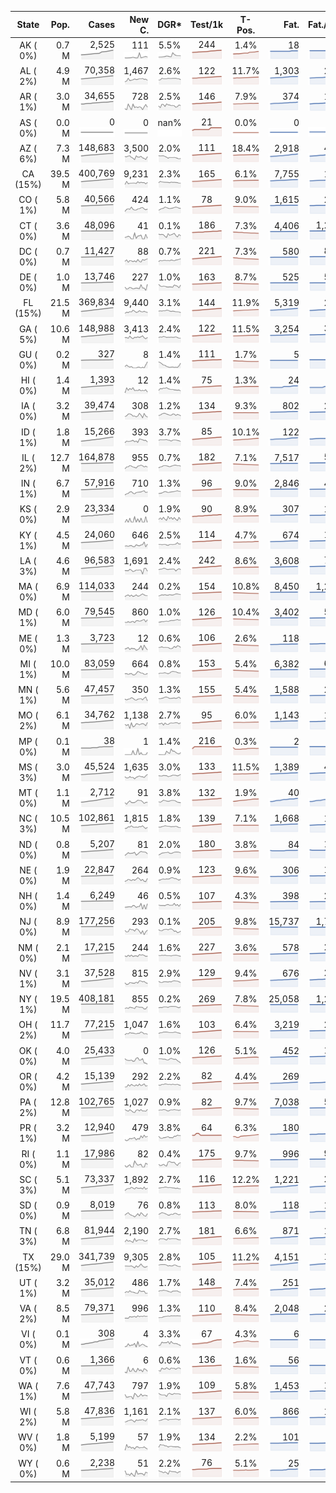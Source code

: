 
<!-- Building Table Time:  2020-07-22T15:39:34.676743 -->


| State | Pop. | Cases | New C. | DGR* | Test/1k | T-Pos. | Fat. | Fat./1M  | CFR* |  GF* | GF-14day | Dbl.Days | CDD |  
| :---: | ---: | ---: | ---: | :---: | :---: | :---: | ---: | ---:  | :---: |  :---: | :---: | :---: | ---: |  
| AK ( 0%)  | 0.7 M  | 2,525 <br><img src="/assets/images/covid/sparklines/AK_img_positive_20200722_1595446774.png"> | 111 <br><img src="/assets/images/covid/sparklines/AK_img_positiveIncrease_20200722_1595446774.png"> | 5.5% <br><img src="/assets/images/covid/sparklines/AK_img_dgr_4_20200722_1595446774.png"> | 244 <br><img src="/assets/images/covid/sparklines/AK_img_total_test_per_1k_20200722_1595446775.png"> | 1.4% <br><img src="/assets/images/covid/sparklines/AK_img_test_positivity_20200722_1595446775.png"> | 18 <br><img src="/assets/images/covid/sparklines/AK_img_death_20200722_1595446775.png"> | 25 <br><img src="/assets/images/covid/sparklines/AK_img_death_20200722_1595446775.png">  | 0.8% <br><img src="/assets/images/covid/sparklines/AK_img_cfr_4_20200722_1595446775.png"> |  1.3 <br><img src="/assets/images/covid/sparklines/AK_img_gfac_4_20200722_1595446775.png"> | 20.5 <br><img src="/assets/images/covid/sparklines/AK_img_gfac_14sum_20200722_1595446775.png"> | 13 <br><img src="/assets/images/covid/sparklines/AK_img_doubling_days_20200722_1595446775.png"> | 1   |  
| AL ( 2%)  | 4.9 M  | 70,358 <br><img src="/assets/images/covid/sparklines/AL_img_positive_20200722_1595446776.png"> | 1,467 <br><img src="/assets/images/covid/sparklines/AL_img_positiveIncrease_20200722_1595446776.png"> | 2.6% <br><img src="/assets/images/covid/sparklines/AL_img_dgr_4_20200722_1595446776.png"> | 122 <br><img src="/assets/images/covid/sparklines/AL_img_total_test_per_1k_20200722_1595446776.png"> | 11.7% <br><img src="/assets/images/covid/sparklines/AL_img_test_positivity_20200722_1595446776.png"> | 1,303 <br><img src="/assets/images/covid/sparklines/AL_img_death_20200722_1595446776.png"> | 266 <br><img src="/assets/images/covid/sparklines/AL_img_death_20200722_1595446776.png">  | 1.9% <br><img src="/assets/images/covid/sparklines/AL_img_cfr_4_20200722_1595446777.png"> |  0.9 <br><img src="/assets/images/covid/sparklines/AL_img_gfac_4_20200722_1595446776.png"> | 15.1 <br><img src="/assets/images/covid/sparklines/AL_img_gfac_14sum_20200722_1595446777.png"> | 26 <br><img src="/assets/images/covid/sparklines/AL_img_doubling_days_20200722_1595446777.png"> | 1   |  
| AR ( 1%)  | 3.0 M  | 34,655 <br><img src="/assets/images/covid/sparklines/AR_img_positive_20200722_1595446777.png"> | 728 <br><img src="/assets/images/covid/sparklines/AR_img_positiveIncrease_20200722_1595446777.png"> | 2.5% <br><img src="/assets/images/covid/sparklines/AR_img_dgr_4_20200722_1595446777.png"> | 146 <br><img src="/assets/images/covid/sparklines/AR_img_total_test_per_1k_20200722_1595446777.png"> | 7.9% <br><img src="/assets/images/covid/sparklines/AR_img_test_positivity_20200722_1595446777.png"> | 374 <br><img src="/assets/images/covid/sparklines/AR_img_death_20200722_1595446778.png"> | 124 <br><img src="/assets/images/covid/sparklines/AR_img_death_20200722_1595446778.png">  | 1.1% <br><img src="/assets/images/covid/sparklines/AR_img_cfr_4_20200722_1595446778.png"> |  0.9 <br><img src="/assets/images/covid/sparklines/AR_img_gfac_4_20200722_1595446778.png"> | 8.4 <br><img src="/assets/images/covid/sparklines/AR_img_gfac_14sum_20200722_1595446778.png"> | 27 <br><img src="/assets/images/covid/sparklines/AR_img_doubling_days_20200722_1595446778.png"> | 1   |  
| AS ( 0%)  | 0.0 M  | 0 <br><img src="/assets/images/covid/sparklines/AS_img_positive_20200722_1595446779.png"> | 0 <br><img src="/assets/images/covid/sparklines/AS_img_positiveIncrease_20200722_1595446779.png"> | nan% <br><img src="/assets/images/covid/sparklines/AS_img_dgr_4_20200722_1595446779.png"> | 21 <br><img src="/assets/images/covid/sparklines/AS_img_total_test_per_1k_20200722_1595446779.png"> | 0.0% <br><img src="/assets/images/covid/sparklines/AS_img_test_positivity_20200722_1595446779.png"> | 0 <br><img src="/assets/images/covid/sparklines/AS_img_death_20200722_1595446779.png"> | 0 <br><img src="/assets/images/covid/sparklines/AS_img_death_20200722_1595446779.png">  | 0.0% <br><img src="/assets/images/covid/sparklines/AS_img_cfr_4_20200722_1595446780.png"> |  nan <br><img src="/assets/images/covid/sparklines/AS_img_gfac_4_20200722_1595446779.png"> | nan <br><img src="/assets/images/covid/sparklines/AS_img_gfac_14sum_20200722_1595446780.png"> | nan <br><img src="/assets/images/covid/sparklines/AS_img_doubling_days_20200722_1595446780.png"> | 113   |  
| AZ ( 6%)  | 7.3 M  | 148,683 <br><img src="/assets/images/covid/sparklines/AZ_img_positive_20200722_1595446780.png"> | 3,500 <br><img src="/assets/images/covid/sparklines/AZ_img_positiveIncrease_20200722_1595446780.png"> | 2.0% <br><img src="/assets/images/covid/sparklines/AZ_img_dgr_4_20200722_1595446780.png"> | 111 <br><img src="/assets/images/covid/sparklines/AZ_img_total_test_per_1k_20200722_1595446780.png"> | 18.4% <br><img src="/assets/images/covid/sparklines/AZ_img_test_positivity_20200722_1595446781.png"> | 2,918 <br><img src="/assets/images/covid/sparklines/AZ_img_death_20200722_1595446781.png"> | 401 <br><img src="/assets/images/covid/sparklines/AZ_img_death_20200722_1595446781.png">  | 1.9% <br><img src="/assets/images/covid/sparklines/AZ_img_cfr_4_20200722_1595446781.png"> |  1.4 <br><img src="/assets/images/covid/sparklines/AZ_img_gfac_4_20200722_1595446781.png"> | 15.4 <br><img src="/assets/images/covid/sparklines/AZ_img_gfac_14sum_20200722_1595446781.png"> | 35 <br><img src="/assets/images/covid/sparklines/AZ_img_doubling_days_20200722_1595446781.png"> | 0   |  
| CA (15%)  | 39.5 M  | 400,769 <br><img src="/assets/images/covid/sparklines/CA_img_positive_20200722_1595446782.png"> | 9,231 <br><img src="/assets/images/covid/sparklines/CA_img_positiveIncrease_20200722_1595446782.png"> | 2.3% <br><img src="/assets/images/covid/sparklines/CA_img_dgr_4_20200722_1595446782.png"> | 165 <br><img src="/assets/images/covid/sparklines/CA_img_total_test_per_1k_20200722_1595446782.png"> | 6.1% <br><img src="/assets/images/covid/sparklines/CA_img_test_positivity_20200722_1595446782.png"> | 7,755 <br><img src="/assets/images/covid/sparklines/CA_img_death_20200722_1595446782.png"> | 196 <br><img src="/assets/images/covid/sparklines/CA_img_death_20200722_1595446782.png">  | 2.0% <br><img src="/assets/images/covid/sparklines/CA_img_cfr_4_20200722_1595446783.png"> |  1.1 <br><img src="/assets/images/covid/sparklines/CA_img_gfac_4_20200722_1595446782.png"> | 14.9 <br><img src="/assets/images/covid/sparklines/CA_img_gfac_14sum_20200722_1595446782.png"> | 30 <br><img src="/assets/images/covid/sparklines/CA_img_doubling_days_20200722_1595446783.png"> | 0   |  
| CO ( 1%)  | 5.8 M  | 40,566 <br><img src="/assets/images/covid/sparklines/CO_img_positive_20200722_1595446783.png"> | 424 <br><img src="/assets/images/covid/sparklines/CO_img_positiveIncrease_20200722_1595446783.png"> | 1.1% <br><img src="/assets/images/covid/sparklines/CO_img_dgr_4_20200722_1595446783.png"> | 78 <br><img src="/assets/images/covid/sparklines/CO_img_total_test_per_1k_20200722_1595446783.png"> | 9.0% <br><img src="/assets/images/covid/sparklines/CO_img_test_positivity_20200722_1595446783.png"> | 1,615 <br><img src="/assets/images/covid/sparklines/CO_img_death_20200722_1595446783.png"> | 280 <br><img src="/assets/images/covid/sparklines/CO_img_death_20200722_1595446783.png">  | 4.0% <br><img src="/assets/images/covid/sparklines/CO_img_cfr_4_20200722_1595446784.png"> |  1.0 <br><img src="/assets/images/covid/sparklines/CO_img_gfac_4_20200722_1595446784.png"> | 15.5 <br><img src="/assets/images/covid/sparklines/CO_img_gfac_14sum_20200722_1595446784.png"> | 63 <br><img src="/assets/images/covid/sparklines/CO_img_doubling_days_20200722_1595446784.png"> | 0   |  
| CT ( 0%)  | 3.6 M  | 48,096 <br><img src="/assets/images/covid/sparklines/CT_img_positive_20200722_1595446784.png"> | 41 <br><img src="/assets/images/covid/sparklines/CT_img_positiveIncrease_20200722_1595446785.png"> | 0.1% <br><img src="/assets/images/covid/sparklines/CT_img_dgr_4_20200722_1595446785.png"> | 186 <br><img src="/assets/images/covid/sparklines/CT_img_total_test_per_1k_20200722_1595446785.png"> | 7.3% <br><img src="/assets/images/covid/sparklines/CT_img_test_positivity_20200722_1595446785.png"> | 4,406 <br><img src="/assets/images/covid/sparklines/CT_img_death_20200722_1595446785.png"> | 1,236 <br><img src="/assets/images/covid/sparklines/CT_img_death_20200722_1595446785.png">  | 9.2% <br><img src="/assets/images/covid/sparklines/CT_img_cfr_4_20200722_1595446786.png"> |  0.5 <br><img src="/assets/images/covid/sparklines/CT_img_gfac_4_20200722_1595446785.png"> | 14.9 <br><img src="/assets/images/covid/sparklines/CT_img_gfac_14sum_20200722_1595446785.png"> | 472 <br><img src="/assets/images/covid/sparklines/CT_img_doubling_days_20200722_1595446785.png"> | 1   |  
| DC ( 0%)  | 0.7 M  | 11,427 <br><img src="/assets/images/covid/sparklines/DC_img_positive_20200722_1595446786.png"> | 88 <br><img src="/assets/images/covid/sparklines/DC_img_positiveIncrease_20200722_1595446786.png"> | 0.7% <br><img src="/assets/images/covid/sparklines/DC_img_dgr_4_20200722_1595446786.png"> | 221 <br><img src="/assets/images/covid/sparklines/DC_img_total_test_per_1k_20200722_1595446786.png"> | 7.3% <br><img src="/assets/images/covid/sparklines/DC_img_test_positivity_20200722_1595446786.png"> | 580 <br><img src="/assets/images/covid/sparklines/DC_img_death_20200722_1595446786.png"> | 822 <br><img src="/assets/images/covid/sparklines/DC_img_death_20200722_1595446786.png">  | 5.1% <br><img src="/assets/images/covid/sparklines/DC_img_cfr_4_20200722_1595446787.png"> |  1.2 <br><img src="/assets/images/covid/sparklines/DC_img_gfac_4_20200722_1595446786.png"> | 16.3 <br><img src="/assets/images/covid/sparklines/DC_img_gfac_14sum_20200722_1595446787.png"> | 102 <br><img src="/assets/images/covid/sparklines/DC_img_doubling_days_20200722_1595446787.png"> | 0   |  
| DE ( 0%)  | 1.0 M  | 13,746 <br><img src="/assets/images/covid/sparklines/DE_img_positive_20200722_1595446787.png"> | 227 <br><img src="/assets/images/covid/sparklines/DE_img_positiveIncrease_20200722_1595446787.png"> | 1.0% <br><img src="/assets/images/covid/sparklines/DE_img_dgr_4_20200722_1595446787.png"> | 163 <br><img src="/assets/images/covid/sparklines/DE_img_total_test_per_1k_20200722_1595446787.png"> | 8.7% <br><img src="/assets/images/covid/sparklines/DE_img_test_positivity_20200722_1595446788.png"> | 525 <br><img src="/assets/images/covid/sparklines/DE_img_death_20200722_1595446788.png"> | 539 <br><img src="/assets/images/covid/sparklines/DE_img_death_20200722_1595446788.png">  | 3.9% <br><img src="/assets/images/covid/sparklines/DE_img_cfr_4_20200722_1595446788.png"> |  0.7 <br><img src="/assets/images/covid/sparklines/DE_img_gfac_4_20200722_1595446788.png"> | 15.4 <br><img src="/assets/images/covid/sparklines/DE_img_gfac_14sum_20200722_1595446788.png"> | 72 <br><img src="/assets/images/covid/sparklines/DE_img_doubling_days_20200722_1595446788.png"> | 0   |  
| FL (15%)  | 21.5 M  | 369,834 <br><img src="/assets/images/covid/sparklines/FL_img_positive_20200722_1595446789.png"> | 9,440 <br><img src="/assets/images/covid/sparklines/FL_img_positiveIncrease_20200722_1595446789.png"> | 3.1% <br><img src="/assets/images/covid/sparklines/FL_img_dgr_4_20200722_1595446789.png"> | 144 <br><img src="/assets/images/covid/sparklines/FL_img_total_test_per_1k_20200722_1595446789.png"> | 11.9% <br><img src="/assets/images/covid/sparklines/FL_img_test_positivity_20200722_1595446789.png"> | 5,319 <br><img src="/assets/images/covid/sparklines/FL_img_death_20200722_1595446789.png"> | 248 <br><img src="/assets/images/covid/sparklines/FL_img_death_20200722_1595446789.png">  | 1.5% <br><img src="/assets/images/covid/sparklines/FL_img_cfr_4_20200722_1595446790.png"> |  0.9 <br><img src="/assets/images/covid/sparklines/FL_img_gfac_4_20200722_1595446789.png"> | 14.7 <br><img src="/assets/images/covid/sparklines/FL_img_gfac_14sum_20200722_1595446789.png"> | 23 <br><img src="/assets/images/covid/sparklines/FL_img_doubling_days_20200722_1595446790.png"> | 2   |  
| GA ( 5%)  | 10.6 M  | 148,988 <br><img src="/assets/images/covid/sparklines/GA_img_positive_20200722_1595446790.png"> | 3,413 <br><img src="/assets/images/covid/sparklines/GA_img_positiveIncrease_20200722_1595446790.png"> | 2.4% <br><img src="/assets/images/covid/sparklines/GA_img_dgr_4_20200722_1595446790.png"> | 122 <br><img src="/assets/images/covid/sparklines/GA_img_total_test_per_1k_20200722_1595446790.png"> | 11.5% <br><img src="/assets/images/covid/sparklines/GA_img_test_positivity_20200722_1595446790.png"> | 3,254 <br><img src="/assets/images/covid/sparklines/GA_img_death_20200722_1595446790.png"> | 306 <br><img src="/assets/images/covid/sparklines/GA_img_death_20200722_1595446790.png">  | 2.2% <br><img src="/assets/images/covid/sparklines/GA_img_cfr_4_20200722_1595446791.png"> |  1.1 <br><img src="/assets/images/covid/sparklines/GA_img_gfac_4_20200722_1595446791.png"> | 15.0 <br><img src="/assets/images/covid/sparklines/GA_img_gfac_14sum_20200722_1595446791.png"> | 29 <br><img src="/assets/images/covid/sparklines/GA_img_doubling_days_20200722_1595446791.png"> | 0   |  
| GU ( 0%)  | 0.2 M  | 327 <br><img src="/assets/images/covid/sparklines/GU_img_positive_20200722_1595446791.png"> | 8 <br><img src="/assets/images/covid/sparklines/GU_img_positiveIncrease_20200722_1595446791.png"> | 1.4% <br><img src="/assets/images/covid/sparklines/GU_img_dgr_4_20200722_1595446791.png"> | 111 <br><img src="/assets/images/covid/sparklines/GU_img_total_test_per_1k_20200722_1595446792.png"> | 1.7% <br><img src="/assets/images/covid/sparklines/GU_img_test_positivity_20200722_1595446792.png"> | 5 <br><img src="/assets/images/covid/sparklines/GU_img_death_20200722_1595446792.png"> | 30 <br><img src="/assets/images/covid/sparklines/GU_img_death_20200722_1595446792.png">  | 1.6% <br><img src="/assets/images/covid/sparklines/GU_img_cfr_4_20200722_1595446793.png"> |  1.3 <br><img src="/assets/images/covid/sparklines/GU_img_gfac_4_20200722_1595446792.png"> | 10.2 <br><img src="/assets/images/covid/sparklines/GU_img_gfac_14sum_20200722_1595446792.png"> | 51 <br><img src="/assets/images/covid/sparklines/GU_img_doubling_days_20200722_1595446793.png"> | 0   |  
| HI ( 0%)  | 1.4 M  | 1,393 <br><img src="/assets/images/covid/sparklines/HI_img_positive_20200722_1595446793.png"> | 12 <br><img src="/assets/images/covid/sparklines/HI_img_positiveIncrease_20200722_1595446793.png"> | 1.4% <br><img src="/assets/images/covid/sparklines/HI_img_dgr_4_20200722_1595446793.png"> | 75 <br><img src="/assets/images/covid/sparklines/HI_img_total_test_per_1k_20200722_1595446793.png"> | 1.3% <br><img src="/assets/images/covid/sparklines/HI_img_test_positivity_20200722_1595446793.png"> | 24 <br><img src="/assets/images/covid/sparklines/HI_img_death_20200722_1595446793.png"> | 17 <br><img src="/assets/images/covid/sparklines/HI_img_death_20200722_1595446793.png">  | 1.7% <br><img src="/assets/images/covid/sparklines/HI_img_cfr_4_20200722_1595446794.png"> |  0.9 <br><img src="/assets/images/covid/sparklines/HI_img_gfac_4_20200722_1595446794.png"> | 19.0 <br><img src="/assets/images/covid/sparklines/HI_img_gfac_14sum_20200722_1595446794.png"> | 48 <br><img src="/assets/images/covid/sparklines/HI_img_doubling_days_20200722_1595446794.png"> | 1   |  
| IA ( 0%)  | 3.2 M  | 39,474 <br><img src="/assets/images/covid/sparklines/IA_img_positive_20200722_1595446794.png"> | 308 <br><img src="/assets/images/covid/sparklines/IA_img_positiveIncrease_20200722_1595446794.png"> | 1.2% <br><img src="/assets/images/covid/sparklines/IA_img_dgr_4_20200722_1595446794.png"> | 134 <br><img src="/assets/images/covid/sparklines/IA_img_total_test_per_1k_20200722_1595446795.png"> | 9.3% <br><img src="/assets/images/covid/sparklines/IA_img_test_positivity_20200722_1595446795.png"> | 802 <br><img src="/assets/images/covid/sparklines/IA_img_death_20200722_1595446795.png"> | 254 <br><img src="/assets/images/covid/sparklines/IA_img_death_20200722_1595446795.png">  | 2.0% <br><img src="/assets/images/covid/sparklines/IA_img_cfr_4_20200722_1595446795.png"> |  1.2 <br><img src="/assets/images/covid/sparklines/IA_img_gfac_4_20200722_1595446795.png"> | 17.0 <br><img src="/assets/images/covid/sparklines/IA_img_gfac_14sum_20200722_1595446795.png"> | 60 <br><img src="/assets/images/covid/sparklines/IA_img_doubling_days_20200722_1595446795.png"> | 2   |  
| ID ( 1%)  | 1.8 M  | 15,266 <br><img src="/assets/images/covid/sparklines/ID_img_positive_20200722_1595446796.png"> | 393 <br><img src="/assets/images/covid/sparklines/ID_img_positiveIncrease_20200722_1595446796.png"> | 3.7% <br><img src="/assets/images/covid/sparklines/ID_img_dgr_4_20200722_1595446796.png"> | 85 <br><img src="/assets/images/covid/sparklines/ID_img_total_test_per_1k_20200722_1595446796.png"> | 10.1% <br><img src="/assets/images/covid/sparklines/ID_img_test_positivity_20200722_1595446796.png"> | 122 <br><img src="/assets/images/covid/sparklines/ID_img_death_20200722_1595446796.png"> | 68 <br><img src="/assets/images/covid/sparklines/ID_img_death_20200722_1595446796.png">  | 0.8% <br><img src="/assets/images/covid/sparklines/ID_img_cfr_4_20200722_1595446797.png"> |  0.9 <br><img src="/assets/images/covid/sparklines/ID_img_gfac_4_20200722_1595446796.png"> | 15.2 <br><img src="/assets/images/covid/sparklines/ID_img_gfac_14sum_20200722_1595446796.png"> | 19 <br><img src="/assets/images/covid/sparklines/ID_img_doubling_days_20200722_1595446797.png"> | 1   |  
| IL ( 2%)  | 12.7 M  | 164,878 <br><img src="/assets/images/covid/sparklines/IL_img_positive_20200722_1595446797.png"> | 955 <br><img src="/assets/images/covid/sparklines/IL_img_positiveIncrease_20200722_1595446797.png"> | 0.7% <br><img src="/assets/images/covid/sparklines/IL_img_dgr_4_20200722_1595446797.png"> | 182 <br><img src="/assets/images/covid/sparklines/IL_img_total_test_per_1k_20200722_1595446797.png"> | 7.1% <br><img src="/assets/images/covid/sparklines/IL_img_test_positivity_20200722_1595446797.png"> | 7,517 <br><img src="/assets/images/covid/sparklines/IL_img_death_20200722_1595446797.png"> | 593 <br><img src="/assets/images/covid/sparklines/IL_img_death_20200722_1595446797.png">  | 4.6% <br><img src="/assets/images/covid/sparklines/IL_img_cfr_4_20200722_1595446798.png"> |  1.0 <br><img src="/assets/images/covid/sparklines/IL_img_gfac_4_20200722_1595446798.png"> | 15.0 <br><img src="/assets/images/covid/sparklines/IL_img_gfac_14sum_20200722_1595446798.png"> | 105 <br><img src="/assets/images/covid/sparklines/IL_img_doubling_days_20200722_1595446798.png"> | 1   |  
| IN ( 1%)  | 6.7 M  | 57,916 <br><img src="/assets/images/covid/sparklines/IN_img_positive_20200722_1595446798.png"> | 710 <br><img src="/assets/images/covid/sparklines/IN_img_positiveIncrease_20200722_1595446798.png"> | 1.3% <br><img src="/assets/images/covid/sparklines/IN_img_dgr_4_20200722_1595446799.png"> | 96 <br><img src="/assets/images/covid/sparklines/IN_img_total_test_per_1k_20200722_1595446799.png"> | 9.0% <br><img src="/assets/images/covid/sparklines/IN_img_test_positivity_20200722_1595446799.png"> | 2,846 <br><img src="/assets/images/covid/sparklines/IN_img_death_20200722_1595446799.png"> | 423 <br><img src="/assets/images/covid/sparklines/IN_img_death_20200722_1595446799.png">  | 5.0% <br><img src="/assets/images/covid/sparklines/IN_img_cfr_4_20200722_1595446800.png"> |  1.0 <br><img src="/assets/images/covid/sparklines/IN_img_gfac_4_20200722_1595446799.png"> | 15.2 <br><img src="/assets/images/covid/sparklines/IN_img_gfac_14sum_20200722_1595446799.png"> | 53 <br><img src="/assets/images/covid/sparklines/IN_img_doubling_days_20200722_1595446799.png"> | 0   |  
| KS ( 0%)  | 2.9 M  | 23,334 <br><img src="/assets/images/covid/sparklines/KS_img_positive_20200722_1595446800.png"> | 0 <br><img src="/assets/images/covid/sparklines/KS_img_positiveIncrease_20200722_1595446800.png"> | 1.9% <br><img src="/assets/images/covid/sparklines/KS_img_dgr_4_20200722_1595446800.png"> | 90 <br><img src="/assets/images/covid/sparklines/KS_img_total_test_per_1k_20200722_1595446800.png"> | 8.9% <br><img src="/assets/images/covid/sparklines/KS_img_test_positivity_20200722_1595446800.png"> | 307 <br><img src="/assets/images/covid/sparklines/KS_img_death_20200722_1595446800.png"> | 105 <br><img src="/assets/images/covid/sparklines/KS_img_death_20200722_1595446800.png">  | 1.3% <br><img src="/assets/images/covid/sparklines/KS_img_cfr_4_20200722_1595446801.png"> |  0.0 <br><img src="/assets/images/covid/sparklines/KS_img_gfac_4_20200722_1595446800.png"> | 0.0 <br><img src="/assets/images/covid/sparklines/KS_img_gfac_14sum_20200722_1595446801.png"> | 37 <br><img src="/assets/images/covid/sparklines/KS_img_doubling_days_20200722_1595446801.png"> | 1   |  
| KY ( 1%)  | 4.5 M  | 24,060 <br><img src="/assets/images/covid/sparklines/KY_img_positive_20200722_1595446801.png"> | 646 <br><img src="/assets/images/covid/sparklines/KY_img_positiveIncrease_20200722_1595446801.png"> | 2.5% <br><img src="/assets/images/covid/sparklines/KY_img_dgr_4_20200722_1595446801.png"> | 114 <br><img src="/assets/images/covid/sparklines/KY_img_total_test_per_1k_20200722_1595446802.png"> | 4.7% <br><img src="/assets/images/covid/sparklines/KY_img_test_positivity_20200722_1595446802.png"> | 674 <br><img src="/assets/images/covid/sparklines/KY_img_death_20200722_1595446802.png"> | 151 <br><img src="/assets/images/covid/sparklines/KY_img_death_20200722_1595446802.png">  | 2.9% <br><img src="/assets/images/covid/sparklines/KY_img_cfr_4_20200722_1595446803.png"> |  1.6 <br><img src="/assets/images/covid/sparklines/KY_img_gfac_4_20200722_1595446802.png"> | 15.3 <br><img src="/assets/images/covid/sparklines/KY_img_gfac_14sum_20200722_1595446802.png"> | 27 <br><img src="/assets/images/covid/sparklines/KY_img_doubling_days_20200722_1595446803.png"> | 0   |  
| LA ( 3%)  | 4.6 M  | 96,583 <br><img src="/assets/images/covid/sparklines/LA_img_positive_20200722_1595446803.png"> | 1,691 <br><img src="/assets/images/covid/sparklines/LA_img_positiveIncrease_20200722_1595446803.png"> | 2.4% <br><img src="/assets/images/covid/sparklines/LA_img_dgr_4_20200722_1595446803.png"> | 242 <br><img src="/assets/images/covid/sparklines/LA_img_total_test_per_1k_20200722_1595446803.png"> | 8.6% <br><img src="/assets/images/covid/sparklines/LA_img_test_positivity_20200722_1595446803.png"> | 3,608 <br><img src="/assets/images/covid/sparklines/LA_img_death_20200722_1595446804.png"> | 776 <br><img src="/assets/images/covid/sparklines/LA_img_death_20200722_1595446804.png">  | 3.8% <br><img src="/assets/images/covid/sparklines/LA_img_cfr_4_20200722_1595446804.png"> |  0.7 <br><img src="/assets/images/covid/sparklines/LA_img_gfac_4_20200722_1595446804.png"> | 13.3 <br><img src="/assets/images/covid/sparklines/LA_img_gfac_14sum_20200722_1595446804.png"> | 29 <br><img src="/assets/images/covid/sparklines/LA_img_doubling_days_20200722_1595446804.png"> | 1   |  
| MA ( 0%)  | 6.9 M  | 114,033 <br><img src="/assets/images/covid/sparklines/MA_img_positive_20200722_1595446804.png"> | 244 <br><img src="/assets/images/covid/sparklines/MA_img_positiveIncrease_20200722_1595446805.png"> | 0.2% <br><img src="/assets/images/covid/sparklines/MA_img_dgr_4_20200722_1595446805.png"> | 154 <br><img src="/assets/images/covid/sparklines/MA_img_total_test_per_1k_20200722_1595446805.png"> | 10.8% <br><img src="/assets/images/covid/sparklines/MA_img_test_positivity_20200722_1595446805.png"> | 8,450 <br><img src="/assets/images/covid/sparklines/MA_img_death_20200722_1595446805.png"> | 1,226 <br><img src="/assets/images/covid/sparklines/MA_img_death_20200722_1595446805.png">  | 7.4% <br><img src="/assets/images/covid/sparklines/MA_img_cfr_4_20200722_1595446806.png"> |  1.0 <br><img src="/assets/images/covid/sparklines/MA_img_gfac_4_20200722_1595446805.png"> | 14.8 <br><img src="/assets/images/covid/sparklines/MA_img_gfac_14sum_20200722_1595446805.png"> | 295 <br><img src="/assets/images/covid/sparklines/MA_img_doubling_days_20200722_1595446805.png"> | 3   |  
| MD ( 1%)  | 6.0 M  | 79,545 <br><img src="/assets/images/covid/sparklines/MD_img_positive_20200722_1595446806.png"> | 860 <br><img src="/assets/images/covid/sparklines/MD_img_positiveIncrease_20200722_1595446806.png"> | 1.0% <br><img src="/assets/images/covid/sparklines/MD_img_dgr_4_20200722_1595446806.png"> | 126 <br><img src="/assets/images/covid/sparklines/MD_img_total_test_per_1k_20200722_1595446806.png"> | 10.4% <br><img src="/assets/images/covid/sparklines/MD_img_test_positivity_20200722_1595446806.png"> | 3,402 <br><img src="/assets/images/covid/sparklines/MD_img_death_20200722_1595446806.png"> | 563 <br><img src="/assets/images/covid/sparklines/MD_img_death_20200722_1595446806.png">  | 4.3% <br><img src="/assets/images/covid/sparklines/MD_img_cfr_4_20200722_1595446807.png"> |  1.2 <br><img src="/assets/images/covid/sparklines/MD_img_gfac_4_20200722_1595446806.png"> | 15.3 <br><img src="/assets/images/covid/sparklines/MD_img_gfac_14sum_20200722_1595446807.png"> | 70 <br><img src="/assets/images/covid/sparklines/MD_img_doubling_days_20200722_1595446807.png"> | 0   |  
| ME ( 0%)  | 1.3 M  | 3,723 <br><img src="/assets/images/covid/sparklines/ME_img_positive_20200722_1595446807.png"> | 12 <br><img src="/assets/images/covid/sparklines/ME_img_positiveIncrease_20200722_1595446807.png"> | 0.6% <br><img src="/assets/images/covid/sparklines/ME_img_dgr_4_20200722_1595446808.png"> | 106 <br><img src="/assets/images/covid/sparklines/ME_img_total_test_per_1k_20200722_1595446808.png"> | 2.6% <br><img src="/assets/images/covid/sparklines/ME_img_test_positivity_20200722_1595446808.png"> | 118 <br><img src="/assets/images/covid/sparklines/ME_img_death_20200722_1595446808.png"> | 88 <br><img src="/assets/images/covid/sparklines/ME_img_death_20200722_1595446808.png">  | 3.2% <br><img src="/assets/images/covid/sparklines/ME_img_cfr_4_20200722_1595446809.png"> |  1.2 <br><img src="/assets/images/covid/sparklines/ME_img_gfac_4_20200722_1595446808.png"> | 17.6 <br><img src="/assets/images/covid/sparklines/ME_img_gfac_14sum_20200722_1595446808.png"> | 123 <br><img src="/assets/images/covid/sparklines/ME_img_doubling_days_20200722_1595446808.png"> | 2   |  
| MI ( 1%)  | 10.0 M  | 83,059 <br><img src="/assets/images/covid/sparklines/MI_img_positive_20200722_1595446809.png"> | 664 <br><img src="/assets/images/covid/sparklines/MI_img_positiveIncrease_20200722_1595446809.png"> | 0.8% <br><img src="/assets/images/covid/sparklines/MI_img_dgr_4_20200722_1595446809.png"> | 153 <br><img src="/assets/images/covid/sparklines/MI_img_total_test_per_1k_20200722_1595446809.png"> | 5.4% <br><img src="/assets/images/covid/sparklines/MI_img_test_positivity_20200722_1595446809.png"> | 6,382 <br><img src="/assets/images/covid/sparklines/MI_img_death_20200722_1595446809.png"> | 639 <br><img src="/assets/images/covid/sparklines/MI_img_death_20200722_1595446809.png">  | 7.8% <br><img src="/assets/images/covid/sparklines/MI_img_cfr_4_20200722_1595446810.png"> |  1.1 <br><img src="/assets/images/covid/sparklines/MI_img_gfac_4_20200722_1595446809.png"> | 15.0 <br><img src="/assets/images/covid/sparklines/MI_img_gfac_14sum_20200722_1595446810.png"> | 89 <br><img src="/assets/images/covid/sparklines/MI_img_doubling_days_20200722_1595446810.png"> | 0   |  
| MN ( 1%)  | 5.6 M  | 47,457 <br><img src="/assets/images/covid/sparklines/MN_img_positive_20200722_1595446810.png"> | 350 <br><img src="/assets/images/covid/sparklines/MN_img_positiveIncrease_20200722_1595446810.png"> | 1.3% <br><img src="/assets/images/covid/sparklines/MN_img_dgr_4_20200722_1595446810.png"> | 155 <br><img src="/assets/images/covid/sparklines/MN_img_total_test_per_1k_20200722_1595446810.png"> | 5.4% <br><img src="/assets/images/covid/sparklines/MN_img_test_positivity_20200722_1595446811.png"> | 1,588 <br><img src="/assets/images/covid/sparklines/MN_img_death_20200722_1595446811.png"> | 282 <br><img src="/assets/images/covid/sparklines/MN_img_death_20200722_1595446811.png">  | 3.4% <br><img src="/assets/images/covid/sparklines/MN_img_cfr_4_20200722_1595446811.png"> |  0.9 <br><img src="/assets/images/covid/sparklines/MN_img_gfac_4_20200722_1595446811.png"> | 14.5 <br><img src="/assets/images/covid/sparklines/MN_img_gfac_14sum_20200722_1595446811.png"> | 55 <br><img src="/assets/images/covid/sparklines/MN_img_doubling_days_20200722_1595446811.png"> | 1   |  
| MO ( 2%)  | 6.1 M  | 34,762 <br><img src="/assets/images/covid/sparklines/MO_img_positive_20200722_1595446811.png"> | 1,138 <br><img src="/assets/images/covid/sparklines/MO_img_positiveIncrease_20200722_1595446812.png"> | 2.7% <br><img src="/assets/images/covid/sparklines/MO_img_dgr_4_20200722_1595446812.png"> | 95 <br><img src="/assets/images/covid/sparklines/MO_img_total_test_per_1k_20200722_1595446812.png"> | 6.0% <br><img src="/assets/images/covid/sparklines/MO_img_test_positivity_20200722_1595446812.png"> | 1,143 <br><img src="/assets/images/covid/sparklines/MO_img_death_20200722_1595446812.png"> | 186 <br><img src="/assets/images/covid/sparklines/MO_img_death_20200722_1595446812.png">  | 3.4% <br><img src="/assets/images/covid/sparklines/MO_img_cfr_4_20200722_1595446813.png"> |  1.4 <br><img src="/assets/images/covid/sparklines/MO_img_gfac_4_20200722_1595446812.png"> | 14.7 <br><img src="/assets/images/covid/sparklines/MO_img_gfac_14sum_20200722_1595446812.png"> | 25 <br><img src="/assets/images/covid/sparklines/MO_img_doubling_days_20200722_1595446812.png"> | 0   |  
| MP ( 0%)  | 0.1 M  | 38 <br><img src="/assets/images/covid/sparklines/MP_img_positive_20200722_1595446813.png"> | 1 <br><img src="/assets/images/covid/sparklines/MP_img_positiveIncrease_20200722_1595446813.png"> | 1.4% <br><img src="/assets/images/covid/sparklines/MP_img_dgr_4_20200722_1595446813.png"> | 216 <br><img src="/assets/images/covid/sparklines/MP_img_total_test_per_1k_20200722_1595446813.png"> | 0.3% <br><img src="/assets/images/covid/sparklines/MP_img_test_positivity_20200722_1595446813.png"> | 2 <br><img src="/assets/images/covid/sparklines/MP_img_death_20200722_1595446813.png"> | 39 <br><img src="/assets/images/covid/sparklines/MP_img_death_20200722_1595446813.png">  | 5.4% <br><img src="/assets/images/covid/sparklines/MP_img_cfr_4_20200722_1595446814.png"> |  0.0 <br><img src="/assets/images/covid/sparklines/MP_img_gfac_4_20200722_1595446813.png"> | 0.0 <br><img src="/assets/images/covid/sparklines/MP_img_gfac_14sum_20200722_1595446814.png"> | 49 <br><img src="/assets/images/covid/sparklines/MP_img_doubling_days_20200722_1595446814.png"> | 113   |  
| MS ( 3%)  | 3.0 M  | 45,524 <br><img src="/assets/images/covid/sparklines/MS_img_positive_20200722_1595446814.png"> | 1,635 <br><img src="/assets/images/covid/sparklines/MS_img_positiveIncrease_20200722_1595446814.png"> | 3.0% <br><img src="/assets/images/covid/sparklines/MS_img_dgr_4_20200722_1595446814.png"> | 133 <br><img src="/assets/images/covid/sparklines/MS_img_total_test_per_1k_20200722_1595446815.png"> | 11.5% <br><img src="/assets/images/covid/sparklines/MS_img_test_positivity_20200722_1595446815.png"> | 1,389 <br><img src="/assets/images/covid/sparklines/MS_img_death_20200722_1595446815.png"> | 467 <br><img src="/assets/images/covid/sparklines/MS_img_death_20200722_1595446815.png">  | 3.1% <br><img src="/assets/images/covid/sparklines/MS_img_cfr_4_20200722_1595446816.png"> |  1.2 <br><img src="/assets/images/covid/sparklines/MS_img_gfac_4_20200722_1595446815.png"> | 16.2 <br><img src="/assets/images/covid/sparklines/MS_img_gfac_14sum_20200722_1595446815.png"> | 23 <br><img src="/assets/images/covid/sparklines/MS_img_doubling_days_20200722_1595446816.png"> | 0   |  
| MT ( 0%)  | 1.1 M  | 2,712 <br><img src="/assets/images/covid/sparklines/MT_img_positive_20200722_1595446816.png"> | 91 <br><img src="/assets/images/covid/sparklines/MT_img_positiveIncrease_20200722_1595446816.png"> | 3.8% <br><img src="/assets/images/covid/sparklines/MT_img_dgr_4_20200722_1595446816.png"> | 132 <br><img src="/assets/images/covid/sparklines/MT_img_total_test_per_1k_20200722_1595446816.png"> | 1.9% <br><img src="/assets/images/covid/sparklines/MT_img_test_positivity_20200722_1595446816.png"> | 40 <br><img src="/assets/images/covid/sparklines/MT_img_death_20200722_1595446817.png"> | 37 <br><img src="/assets/images/covid/sparklines/MT_img_death_20200722_1595446817.png">  | 1.5% <br><img src="/assets/images/covid/sparklines/MT_img_cfr_4_20200722_1595446817.png"> |  1.0 <br><img src="/assets/images/covid/sparklines/MT_img_gfac_4_20200722_1595446817.png"> | 15.7 <br><img src="/assets/images/covid/sparklines/MT_img_gfac_14sum_20200722_1595446817.png"> | 18 <br><img src="/assets/images/covid/sparklines/MT_img_doubling_days_20200722_1595446817.png"> | 0   |  
| NC ( 3%)  | 10.5 M  | 102,861 <br><img src="/assets/images/covid/sparklines/NC_img_positive_20200722_1595446817.png"> | 1,815 <br><img src="/assets/images/covid/sparklines/NC_img_positiveIncrease_20200722_1595446818.png"> | 1.8% <br><img src="/assets/images/covid/sparklines/NC_img_dgr_4_20200722_1595446818.png"> | 139 <br><img src="/assets/images/covid/sparklines/NC_img_total_test_per_1k_20200722_1595446818.png"> | 7.1% <br><img src="/assets/images/covid/sparklines/NC_img_test_positivity_20200722_1595446818.png"> | 1,668 <br><img src="/assets/images/covid/sparklines/NC_img_death_20200722_1595446818.png"> | 159 <br><img src="/assets/images/covid/sparklines/NC_img_death_20200722_1595446818.png">  | 1.6% <br><img src="/assets/images/covid/sparklines/NC_img_cfr_4_20200722_1595446819.png"> |  1.1 <br><img src="/assets/images/covid/sparklines/NC_img_gfac_4_20200722_1595446818.png"> | 14.5 <br><img src="/assets/images/covid/sparklines/NC_img_gfac_14sum_20200722_1595446818.png"> | 38 <br><img src="/assets/images/covid/sparklines/NC_img_doubling_days_20200722_1595446818.png"> | 0   |  
| ND ( 0%)  | 0.8 M  | 5,207 <br><img src="/assets/images/covid/sparklines/ND_img_positive_20200722_1595446819.png"> | 81 <br><img src="/assets/images/covid/sparklines/ND_img_positiveIncrease_20200722_1595446819.png"> | 2.0% <br><img src="/assets/images/covid/sparklines/ND_img_dgr_4_20200722_1595446819.png"> | 180 <br><img src="/assets/images/covid/sparklines/ND_img_total_test_per_1k_20200722_1595446819.png"> | 3.8% <br><img src="/assets/images/covid/sparklines/ND_img_test_positivity_20200722_1595446819.png"> | 84 <br><img src="/assets/images/covid/sparklines/ND_img_death_20200722_1595446819.png"> | 110 <br><img src="/assets/images/covid/sparklines/ND_img_death_20200722_1595446819.png">  | 1.6% <br><img src="/assets/images/covid/sparklines/ND_img_cfr_4_20200722_1595446820.png"> |  0.9 <br><img src="/assets/images/covid/sparklines/ND_img_gfac_4_20200722_1595446819.png"> | 15.4 <br><img src="/assets/images/covid/sparklines/ND_img_gfac_14sum_20200722_1595446820.png"> | 35 <br><img src="/assets/images/covid/sparklines/ND_img_doubling_days_20200722_1595446820.png"> | 4   |  
| NE ( 0%)  | 1.9 M  | 22,847 <br><img src="/assets/images/covid/sparklines/NE_img_positive_20200722_1595446820.png"> | 264 <br><img src="/assets/images/covid/sparklines/NE_img_positiveIncrease_20200722_1595446820.png"> | 0.9% <br><img src="/assets/images/covid/sparklines/NE_img_dgr_4_20200722_1595446820.png"> | 123 <br><img src="/assets/images/covid/sparklines/NE_img_total_test_per_1k_20200722_1595446821.png"> | 9.6% <br><img src="/assets/images/covid/sparklines/NE_img_test_positivity_20200722_1595446821.png"> | 306 <br><img src="/assets/images/covid/sparklines/NE_img_death_20200722_1595446821.png"> | 158 <br><img src="/assets/images/covid/sparklines/NE_img_death_20200722_1595446821.png">  | 1.3% <br><img src="/assets/images/covid/sparklines/NE_img_cfr_4_20200722_1595446821.png"> |  1.6 <br><img src="/assets/images/covid/sparklines/NE_img_gfac_4_20200722_1595446821.png"> | 15.3 <br><img src="/assets/images/covid/sparklines/NE_img_gfac_14sum_20200722_1595446821.png"> | 80 <br><img src="/assets/images/covid/sparklines/NE_img_doubling_days_20200722_1595446821.png"> | 0   |  
| NH ( 0%)  | 1.4 M  | 6,249 <br><img src="/assets/images/covid/sparklines/NH_img_positive_20200722_1595446822.png"> | 46 <br><img src="/assets/images/covid/sparklines/NH_img_positiveIncrease_20200722_1595446822.png"> | 0.5% <br><img src="/assets/images/covid/sparklines/NH_img_dgr_4_20200722_1595446822.png"> | 107 <br><img src="/assets/images/covid/sparklines/NH_img_total_test_per_1k_20200722_1595446822.png"> | 4.3% <br><img src="/assets/images/covid/sparklines/NH_img_test_positivity_20200722_1595446822.png"> | 398 <br><img src="/assets/images/covid/sparklines/NH_img_death_20200722_1595446822.png"> | 293 <br><img src="/assets/images/covid/sparklines/NH_img_death_20200722_1595446822.png">  | 6.4% <br><img src="/assets/images/covid/sparklines/NH_img_cfr_4_20200722_1595446823.png"> |  0.5 <br><img src="/assets/images/covid/sparklines/NH_img_gfac_4_20200722_1595446822.png"> | 13.7 <br><img src="/assets/images/covid/sparklines/NH_img_gfac_14sum_20200722_1595446822.png"> | 151 <br><img src="/assets/images/covid/sparklines/NH_img_doubling_days_20200722_1595446823.png"> | 0   |  
| NJ ( 0%)  | 8.9 M  | 177,256 <br><img src="/assets/images/covid/sparklines/NJ_img_positive_20200722_1595446823.png"> | 293 <br><img src="/assets/images/covid/sparklines/NJ_img_positiveIncrease_20200722_1595446823.png"> | 0.1% <br><img src="/assets/images/covid/sparklines/NJ_img_dgr_4_20200722_1595446823.png"> | 205 <br><img src="/assets/images/covid/sparklines/NJ_img_total_test_per_1k_20200722_1595446823.png"> | 9.8% <br><img src="/assets/images/covid/sparklines/NJ_img_test_positivity_20200722_1595446823.png"> | 15,737 <br><img src="/assets/images/covid/sparklines/NJ_img_death_20200722_1595446824.png"> | 1,772 <br><img src="/assets/images/covid/sparklines/NJ_img_death_20200722_1595446824.png">  | 8.9% <br><img src="/assets/images/covid/sparklines/NJ_img_cfr_4_20200722_1595446824.png"> |  -0.2 <br><img src="/assets/images/covid/sparklines/NJ_img_gfac_4_20200722_1595446824.png"> | 12.7 <br><img src="/assets/images/covid/sparklines/NJ_img_gfac_14sum_20200722_1595446824.png"> | 600 <br><img src="/assets/images/covid/sparklines/NJ_img_doubling_days_20200722_1595446824.png"> | 0   |  
| NM ( 0%)  | 2.1 M  | 17,215 <br><img src="/assets/images/covid/sparklines/NM_img_positive_20200722_1595446824.png"> | 244 <br><img src="/assets/images/covid/sparklines/NM_img_positiveIncrease_20200722_1595446824.png"> | 1.6% <br><img src="/assets/images/covid/sparklines/NM_img_dgr_4_20200722_1595446825.png"> | 227 <br><img src="/assets/images/covid/sparklines/NM_img_total_test_per_1k_20200722_1595446825.png"> | 3.6% <br><img src="/assets/images/covid/sparklines/NM_img_test_positivity_20200722_1595446825.png"> | 578 <br><img src="/assets/images/covid/sparklines/NM_img_death_20200722_1595446825.png"> | 276 <br><img src="/assets/images/covid/sparklines/NM_img_death_20200722_1595446825.png">  | 3.4% <br><img src="/assets/images/covid/sparklines/NM_img_cfr_4_20200722_1595446826.png"> |  1.0 <br><img src="/assets/images/covid/sparklines/NM_img_gfac_4_20200722_1595446825.png"> | 14.4 <br><img src="/assets/images/covid/sparklines/NM_img_gfac_14sum_20200722_1595446825.png"> | 44 <br><img src="/assets/images/covid/sparklines/NM_img_doubling_days_20200722_1595446825.png"> | 0   |  
| NV ( 1%)  | 3.1 M  | 37,528 <br><img src="/assets/images/covid/sparklines/NV_img_positive_20200722_1595446826.png"> | 815 <br><img src="/assets/images/covid/sparklines/NV_img_positiveIncrease_20200722_1595446826.png"> | 2.9% <br><img src="/assets/images/covid/sparklines/NV_img_dgr_4_20200722_1595446826.png"> | 129 <br><img src="/assets/images/covid/sparklines/NV_img_total_test_per_1k_20200722_1595446826.png"> | 9.4% <br><img src="/assets/images/covid/sparklines/NV_img_test_positivity_20200722_1595446826.png"> | 676 <br><img src="/assets/images/covid/sparklines/NV_img_death_20200722_1595446826.png"> | 219 <br><img src="/assets/images/covid/sparklines/NV_img_death_20200722_1595446826.png">  | 1.8% <br><img src="/assets/images/covid/sparklines/NV_img_cfr_4_20200722_1595446827.png"> |  0.9 <br><img src="/assets/images/covid/sparklines/NV_img_gfac_4_20200722_1595446826.png"> | 15.0 <br><img src="/assets/images/covid/sparklines/NV_img_gfac_14sum_20200722_1595446827.png"> | 24 <br><img src="/assets/images/covid/sparklines/NV_img_doubling_days_20200722_1595446827.png"> | 2   |  
| NY ( 1%)  | 19.5 M  | 408,181 <br><img src="/assets/images/covid/sparklines/NY_img_positive_20200722_1595446827.png"> | 855 <br><img src="/assets/images/covid/sparklines/NY_img_positiveIncrease_20200722_1595446827.png"> | 0.2% <br><img src="/assets/images/covid/sparklines/NY_img_dgr_4_20200722_1595446827.png"> | 269 <br><img src="/assets/images/covid/sparklines/NY_img_total_test_per_1k_20200722_1595446827.png"> | 7.8% <br><img src="/assets/images/covid/sparklines/NY_img_test_positivity_20200722_1595446828.png"> | 25,058 <br><img src="/assets/images/covid/sparklines/NY_img_death_20200722_1595446828.png"> | 1,288 <br><img src="/assets/images/covid/sparklines/NY_img_death_20200722_1595446828.png">  | 6.2% <br><img src="/assets/images/covid/sparklines/NY_img_cfr_4_20200722_1595446828.png"> |  1.2 <br><img src="/assets/images/covid/sparklines/NY_img_gfac_4_20200722_1595446828.png"> | 14.5 <br><img src="/assets/images/covid/sparklines/NY_img_gfac_14sum_20200722_1595446828.png"> | 400 <br><img src="/assets/images/covid/sparklines/NY_img_doubling_days_20200722_1595446828.png"> | 0   |  
| OH ( 2%)  | 11.7 M  | 77,215 <br><img src="/assets/images/covid/sparklines/OH_img_positive_20200722_1595446829.png"> | 1,047 <br><img src="/assets/images/covid/sparklines/OH_img_positiveIncrease_20200722_1595446829.png"> | 1.6% <br><img src="/assets/images/covid/sparklines/OH_img_dgr_4_20200722_1595446829.png"> | 103 <br><img src="/assets/images/covid/sparklines/OH_img_total_test_per_1k_20200722_1595446829.png"> | 6.4% <br><img src="/assets/images/covid/sparklines/OH_img_test_positivity_20200722_1595446829.png"> | 3,219 <br><img src="/assets/images/covid/sparklines/OH_img_death_20200722_1595446829.png"> | 275 <br><img src="/assets/images/covid/sparklines/OH_img_death_20200722_1595446829.png">  | 4.2% <br><img src="/assets/images/covid/sparklines/OH_img_cfr_4_20200722_1595446830.png"> |  0.9 <br><img src="/assets/images/covid/sparklines/OH_img_gfac_4_20200722_1595446829.png"> | 14.5 <br><img src="/assets/images/covid/sparklines/OH_img_gfac_14sum_20200722_1595446830.png"> | 43 <br><img src="/assets/images/covid/sparklines/OH_img_doubling_days_20200722_1595446830.png"> | 1   |  
| OK ( 0%)  | 4.0 M  | 25,433 <br><img src="/assets/images/covid/sparklines/OK_img_positive_20200722_1595446830.png"> | 0 <br><img src="/assets/images/covid/sparklines/OK_img_positiveIncrease_20200722_1595446831.png"> | 1.0% <br><img src="/assets/images/covid/sparklines/OK_img_dgr_4_20200722_1595446831.png"> | 126 <br><img src="/assets/images/covid/sparklines/OK_img_total_test_per_1k_20200722_1595446831.png"> | 5.1% <br><img src="/assets/images/covid/sparklines/OK_img_test_positivity_20200722_1595446831.png"> | 452 <br><img src="/assets/images/covid/sparklines/OK_img_death_20200722_1595446831.png"> | 114 <br><img src="/assets/images/covid/sparklines/OK_img_death_20200722_1595446831.png">  | 1.8% <br><img src="/assets/images/covid/sparklines/OK_img_cfr_4_20200722_1595446832.png"> |  0.5 <br><img src="/assets/images/covid/sparklines/OK_img_gfac_4_20200722_1595446831.png"> | 14.2 <br><img src="/assets/images/covid/sparklines/OK_img_gfac_14sum_20200722_1595446831.png"> | 67 <br><img src="/assets/images/covid/sparklines/OK_img_doubling_days_20200722_1595446832.png"> | 3   |  
| OR ( 0%)  | 4.2 M  | 15,139 <br><img src="/assets/images/covid/sparklines/OR_img_positive_20200722_1595446832.png"> | 292 <br><img src="/assets/images/covid/sparklines/OR_img_positiveIncrease_20200722_1595446832.png"> | 2.2% <br><img src="/assets/images/covid/sparklines/OR_img_dgr_4_20200722_1595446832.png"> | 82 <br><img src="/assets/images/covid/sparklines/OR_img_total_test_per_1k_20200722_1595446832.png"> | 4.4% <br><img src="/assets/images/covid/sparklines/OR_img_test_positivity_20200722_1595446832.png"> | 269 <br><img src="/assets/images/covid/sparklines/OR_img_death_20200722_1595446833.png"> | 64 <br><img src="/assets/images/covid/sparklines/OR_img_death_20200722_1595446833.png">  | 1.8% <br><img src="/assets/images/covid/sparklines/OR_img_cfr_4_20200722_1595446833.png"> |  1.0 <br><img src="/assets/images/covid/sparklines/OR_img_gfac_4_20200722_1595446833.png"> | 15.1 <br><img src="/assets/images/covid/sparklines/OR_img_gfac_14sum_20200722_1595446833.png"> | 31 <br><img src="/assets/images/covid/sparklines/OR_img_doubling_days_20200722_1595446833.png"> | 0   |  
| PA ( 2%)  | 12.8 M  | 102,765 <br><img src="/assets/images/covid/sparklines/PA_img_positive_20200722_1595446833.png"> | 1,027 <br><img src="/assets/images/covid/sparklines/PA_img_positiveIncrease_20200722_1595446833.png"> | 0.9% <br><img src="/assets/images/covid/sparklines/PA_img_dgr_4_20200722_1595446834.png"> | 82 <br><img src="/assets/images/covid/sparklines/PA_img_total_test_per_1k_20200722_1595446834.png"> | 9.7% <br><img src="/assets/images/covid/sparklines/PA_img_test_positivity_20200722_1595446834.png"> | 7,038 <br><img src="/assets/images/covid/sparklines/PA_img_death_20200722_1595446834.png"> | 550 <br><img src="/assets/images/covid/sparklines/PA_img_death_20200722_1595446834.png">  | 6.9% <br><img src="/assets/images/covid/sparklines/PA_img_cfr_4_20200722_1595446835.png"> |  1.2 <br><img src="/assets/images/covid/sparklines/PA_img_gfac_4_20200722_1595446834.png"> | 15.1 <br><img src="/assets/images/covid/sparklines/PA_img_gfac_14sum_20200722_1595446834.png"> | 79 <br><img src="/assets/images/covid/sparklines/PA_img_doubling_days_20200722_1595446834.png"> | 0   |  
| PR ( 1%)  | 3.2 M  | 12,940 <br><img src="/assets/images/covid/sparklines/PR_img_positive_20200722_1595446835.png"> | 479 <br><img src="/assets/images/covid/sparklines/PR_img_positiveIncrease_20200722_1595446835.png"> | 3.8% <br><img src="/assets/images/covid/sparklines/PR_img_dgr_4_20200722_1595446835.png"> | 64 <br><img src="/assets/images/covid/sparklines/PR_img_total_test_per_1k_20200722_1595446835.png"> | 6.3% <br><img src="/assets/images/covid/sparklines/PR_img_test_positivity_20200722_1595446835.png"> | 180 <br><img src="/assets/images/covid/sparklines/PR_img_death_20200722_1595446835.png"> | 56 <br><img src="/assets/images/covid/sparklines/PR_img_death_20200722_1595446835.png">  | 1.5% <br><img src="/assets/images/covid/sparklines/PR_img_cfr_4_20200722_1595446836.png"> |  1.2 <br><img src="/assets/images/covid/sparklines/PR_img_gfac_4_20200722_1595446835.png"> | 21.0 <br><img src="/assets/images/covid/sparklines/PR_img_gfac_14sum_20200722_1595446836.png"> | 18 <br><img src="/assets/images/covid/sparklines/PR_img_doubling_days_20200722_1595446836.png"> | 0   |  
| RI ( 0%)  | 1.1 M  | 17,986 <br><img src="/assets/images/covid/sparklines/RI_img_positive_20200722_1595446836.png"> | 82 <br><img src="/assets/images/covid/sparklines/RI_img_positiveIncrease_20200722_1595446836.png"> | 0.4% <br><img src="/assets/images/covid/sparklines/RI_img_dgr_4_20200722_1595446836.png"> | 175 <br><img src="/assets/images/covid/sparklines/RI_img_total_test_per_1k_20200722_1595446836.png"> | 9.7% <br><img src="/assets/images/covid/sparklines/RI_img_test_positivity_20200722_1595446836.png"> | 996 <br><img src="/assets/images/covid/sparklines/RI_img_death_20200722_1595446837.png"> | 940 <br><img src="/assets/images/covid/sparklines/RI_img_death_20200722_1595446837.png">  | 5.6% <br><img src="/assets/images/covid/sparklines/RI_img_cfr_4_20200722_1595446837.png"> |  0.7 <br><img src="/assets/images/covid/sparklines/RI_img_gfac_4_20200722_1595446837.png"> | 10.3 <br><img src="/assets/images/covid/sparklines/RI_img_gfac_14sum_20200722_1595446837.png"> | 178 <br><img src="/assets/images/covid/sparklines/RI_img_doubling_days_20200722_1595446837.png"> | 1   |  
| SC ( 3%)  | 5.1 M  | 73,337 <br><img src="/assets/images/covid/sparklines/SC_img_positive_20200722_1595446837.png"> | 1,892 <br><img src="/assets/images/covid/sparklines/SC_img_positiveIncrease_20200722_1595446838.png"> | 2.7% <br><img src="/assets/images/covid/sparklines/SC_img_dgr_4_20200722_1595446838.png"> | 116 <br><img src="/assets/images/covid/sparklines/SC_img_total_test_per_1k_20200722_1595446838.png"> | 12.2% <br><img src="/assets/images/covid/sparklines/SC_img_test_positivity_20200722_1595446838.png"> | 1,221 <br><img src="/assets/images/covid/sparklines/SC_img_death_20200722_1595446838.png"> | 237 <br><img src="/assets/images/covid/sparklines/SC_img_death_20200722_1595446838.png">  | 1.7% <br><img src="/assets/images/covid/sparklines/SC_img_cfr_4_20200722_1595446839.png"> |  1.1 <br><img src="/assets/images/covid/sparklines/SC_img_gfac_4_20200722_1595446838.png"> | 14.9 <br><img src="/assets/images/covid/sparklines/SC_img_gfac_14sum_20200722_1595446838.png"> | 26 <br><img src="/assets/images/covid/sparklines/SC_img_doubling_days_20200722_1595446838.png"> | 0   |  
| SD ( 0%)  | 0.9 M  | 8,019 <br><img src="/assets/images/covid/sparklines/SD_img_positive_20200722_1595446839.png"> | 76 <br><img src="/assets/images/covid/sparklines/SD_img_positiveIncrease_20200722_1595446839.png"> | 0.8% <br><img src="/assets/images/covid/sparklines/SD_img_dgr_4_20200722_1595446839.png"> | 113 <br><img src="/assets/images/covid/sparklines/SD_img_total_test_per_1k_20200722_1595446839.png"> | 8.0% <br><img src="/assets/images/covid/sparklines/SD_img_test_positivity_20200722_1595446839.png"> | 118 <br><img src="/assets/images/covid/sparklines/SD_img_death_20200722_1595446839.png"> | 133 <br><img src="/assets/images/covid/sparklines/SD_img_death_20200722_1595446839.png">  | 1.5% <br><img src="/assets/images/covid/sparklines/SD_img_cfr_4_20200722_1595446840.png"> |  1.4 <br><img src="/assets/images/covid/sparklines/SD_img_gfac_4_20200722_1595446840.png"> | 15.8 <br><img src="/assets/images/covid/sparklines/SD_img_gfac_14sum_20200722_1595446840.png"> | 89 <br><img src="/assets/images/covid/sparklines/SD_img_doubling_days_20200722_1595446840.png"> | 0   |  
| TN ( 3%)  | 6.8 M  | 81,944 <br><img src="/assets/images/covid/sparklines/TN_img_positive_20200722_1595446840.png"> | 2,190 <br><img src="/assets/images/covid/sparklines/TN_img_positiveIncrease_20200722_1595446840.png"> | 2.7% <br><img src="/assets/images/covid/sparklines/TN_img_dgr_4_20200722_1595446841.png"> | 181 <br><img src="/assets/images/covid/sparklines/TN_img_total_test_per_1k_20200722_1595446841.png"> | 6.6% <br><img src="/assets/images/covid/sparklines/TN_img_test_positivity_20200722_1595446841.png"> | 871 <br><img src="/assets/images/covid/sparklines/TN_img_death_20200722_1595446841.png"> | 128 <br><img src="/assets/images/covid/sparklines/TN_img_death_20200722_1595446841.png">  | 1.1% <br><img src="/assets/images/covid/sparklines/TN_img_cfr_4_20200722_1595446842.png"> |  1.1 <br><img src="/assets/images/covid/sparklines/TN_img_gfac_4_20200722_1595446841.png"> | 16.8 <br><img src="/assets/images/covid/sparklines/TN_img_gfac_14sum_20200722_1595446841.png"> | 26 <br><img src="/assets/images/covid/sparklines/TN_img_doubling_days_20200722_1595446841.png"> | 0   |  
| TX (15%)  | 29.0 M  | 341,739 <br><img src="/assets/images/covid/sparklines/TX_img_positive_20200722_1595446842.png"> | 9,305 <br><img src="/assets/images/covid/sparklines/TX_img_positiveIncrease_20200722_1595446842.png"> | 2.8% <br><img src="/assets/images/covid/sparklines/TX_img_dgr_4_20200722_1595446842.png"> | 105 <br><img src="/assets/images/covid/sparklines/TX_img_total_test_per_1k_20200722_1595446842.png"> | 11.2% <br><img src="/assets/images/covid/sparklines/TX_img_test_positivity_20200722_1595446842.png"> | 4,151 <br><img src="/assets/images/covid/sparklines/TX_img_death_20200722_1595446842.png"> | 143 <br><img src="/assets/images/covid/sparklines/TX_img_death_20200722_1595446842.png">  | 1.2% <br><img src="/assets/images/covid/sparklines/TX_img_cfr_4_20200722_1595446843.png"> |  1.1 <br><img src="/assets/images/covid/sparklines/TX_img_gfac_4_20200722_1595446842.png"> | 15.1 <br><img src="/assets/images/covid/sparklines/TX_img_gfac_14sum_20200722_1595446843.png"> | 25 <br><img src="/assets/images/covid/sparklines/TX_img_doubling_days_20200722_1595446843.png"> | 0   |  
| UT ( 1%)  | 3.2 M  | 35,012 <br><img src="/assets/images/covid/sparklines/UT_img_positive_20200722_1595446843.png"> | 486 <br><img src="/assets/images/covid/sparklines/UT_img_positiveIncrease_20200722_1595446843.png"> | 1.7% <br><img src="/assets/images/covid/sparklines/UT_img_dgr_4_20200722_1595446843.png"> | 148 <br><img src="/assets/images/covid/sparklines/UT_img_total_test_per_1k_20200722_1595446843.png"> | 7.4% <br><img src="/assets/images/covid/sparklines/UT_img_test_positivity_20200722_1595446844.png"> | 251 <br><img src="/assets/images/covid/sparklines/UT_img_death_20200722_1595446844.png"> | 78 <br><img src="/assets/images/covid/sparklines/UT_img_death_20200722_1595446844.png">  | 0.7% <br><img src="/assets/images/covid/sparklines/UT_img_cfr_4_20200722_1595446844.png"> |  1.0 <br><img src="/assets/images/covid/sparklines/UT_img_gfac_4_20200722_1595446844.png"> | 14.8 <br><img src="/assets/images/covid/sparklines/UT_img_gfac_14sum_20200722_1595446844.png"> | 41 <br><img src="/assets/images/covid/sparklines/UT_img_doubling_days_20200722_1595446844.png"> | 0   |  
| VA ( 2%)  | 8.5 M  | 79,371 <br><img src="/assets/images/covid/sparklines/VA_img_positive_20200722_1595446844.png"> | 996 <br><img src="/assets/images/covid/sparklines/VA_img_positiveIncrease_20200722_1595446845.png"> | 1.3% <br><img src="/assets/images/covid/sparklines/VA_img_dgr_4_20200722_1595446845.png"> | 110 <br><img src="/assets/images/covid/sparklines/VA_img_total_test_per_1k_20200722_1595446845.png"> | 8.4% <br><img src="/assets/images/covid/sparklines/VA_img_test_positivity_20200722_1595446845.png"> | 2,048 <br><img src="/assets/images/covid/sparklines/VA_img_death_20200722_1595446845.png"> | 240 <br><img src="/assets/images/covid/sparklines/VA_img_death_20200722_1595446845.png">  | 2.6% <br><img src="/assets/images/covid/sparklines/VA_img_cfr_4_20200722_1595446846.png"> |  1.0 <br><img src="/assets/images/covid/sparklines/VA_img_gfac_4_20200722_1595446845.png"> | 15.0 <br><img src="/assets/images/covid/sparklines/VA_img_gfac_14sum_20200722_1595446845.png"> | 54 <br><img src="/assets/images/covid/sparklines/VA_img_doubling_days_20200722_1595446845.png"> | 0   |  
| VI ( 0%)  | 0.1 M  | 308 <br><img src="/assets/images/covid/sparklines/VI_img_positive_20200722_1595446846.png"> | 4 <br><img src="/assets/images/covid/sparklines/VI_img_positiveIncrease_20200722_1595446846.png"> | 3.3% <br><img src="/assets/images/covid/sparklines/VI_img_dgr_4_20200722_1595446846.png"> | 67 <br><img src="/assets/images/covid/sparklines/VI_img_total_test_per_1k_20200722_1595446846.png"> | 4.3% <br><img src="/assets/images/covid/sparklines/VI_img_test_positivity_20200722_1595446846.png"> | 6 <br><img src="/assets/images/covid/sparklines/VI_img_death_20200722_1595446846.png"> | 56 <br><img src="/assets/images/covid/sparklines/VI_img_death_20200722_1595446846.png">  | 2.1% <br><img src="/assets/images/covid/sparklines/VI_img_cfr_4_20200722_1595446847.png"> |  0.7 <br><img src="/assets/images/covid/sparklines/VI_img_gfac_4_20200722_1595446846.png"> | 19.3 <br><img src="/assets/images/covid/sparklines/VI_img_gfac_14sum_20200722_1595446847.png"> | 21 <br><img src="/assets/images/covid/sparklines/VI_img_doubling_days_20200722_1595446847.png"> | 3   |  
| VT ( 0%)  | 0.6 M  | 1,366 <br><img src="/assets/images/covid/sparklines/VT_img_positive_20200722_1595446847.png"> | 6 <br><img src="/assets/images/covid/sparklines/VT_img_positiveIncrease_20200722_1595446847.png"> | 0.6% <br><img src="/assets/images/covid/sparklines/VT_img_dgr_4_20200722_1595446847.png"> | 136 <br><img src="/assets/images/covid/sparklines/VT_img_total_test_per_1k_20200722_1595446848.png"> | 1.6% <br><img src="/assets/images/covid/sparklines/VT_img_test_positivity_20200722_1595446848.png"> | 56 <br><img src="/assets/images/covid/sparklines/VT_img_death_20200722_1595446848.png"> | 90 <br><img src="/assets/images/covid/sparklines/VT_img_death_20200722_1595446848.png">  | 4.1% <br><img src="/assets/images/covid/sparklines/VT_img_cfr_4_20200722_1595446848.png"> |  1.1 <br><img src="/assets/images/covid/sparklines/VT_img_gfac_4_20200722_1595446848.png"> | 24.6 <br><img src="/assets/images/covid/sparklines/VT_img_gfac_14sum_20200722_1595446848.png"> | 117 <br><img src="/assets/images/covid/sparklines/VT_img_doubling_days_20200722_1595446848.png"> | 2   |  
| WA ( 1%)  | 7.6 M  | 47,743 <br><img src="/assets/images/covid/sparklines/WA_img_positive_20200722_1595446849.png"> | 797 <br><img src="/assets/images/covid/sparklines/WA_img_positiveIncrease_20200722_1595446849.png"> | 1.9% <br><img src="/assets/images/covid/sparklines/WA_img_dgr_4_20200722_1595446849.png"> | 109 <br><img src="/assets/images/covid/sparklines/WA_img_total_test_per_1k_20200722_1595446849.png"> | 5.8% <br><img src="/assets/images/covid/sparklines/WA_img_test_positivity_20200722_1595446849.png"> | 1,453 <br><img src="/assets/images/covid/sparklines/WA_img_death_20200722_1595446849.png"> | 191 <br><img src="/assets/images/covid/sparklines/WA_img_death_20200722_1595446849.png">  | 3.1% <br><img src="/assets/images/covid/sparklines/WA_img_cfr_4_20200722_1595446850.png"> |  1.0 <br><img src="/assets/images/covid/sparklines/WA_img_gfac_4_20200722_1595446849.png"> | 13.1 <br><img src="/assets/images/covid/sparklines/WA_img_gfac_14sum_20200722_1595446850.png"> | 36 <br><img src="/assets/images/covid/sparklines/WA_img_doubling_days_20200722_1595446850.png"> | 2   |  
| WI ( 2%)  | 5.8 M  | 47,836 <br><img src="/assets/images/covid/sparklines/WI_img_positive_20200722_1595446851.png"> | 1,161 <br><img src="/assets/images/covid/sparklines/WI_img_positiveIncrease_20200722_1595446851.png"> | 2.1% <br><img src="/assets/images/covid/sparklines/WI_img_dgr_4_20200722_1595446851.png"> | 137 <br><img src="/assets/images/covid/sparklines/WI_img_total_test_per_1k_20200722_1595446851.png"> | 6.0% <br><img src="/assets/images/covid/sparklines/WI_img_test_positivity_20200722_1595446851.png"> | 866 <br><img src="/assets/images/covid/sparklines/WI_img_death_20200722_1595446851.png"> | 149 <br><img src="/assets/images/covid/sparklines/WI_img_death_20200722_1595446851.png">  | 1.8% <br><img src="/assets/images/covid/sparklines/WI_img_cfr_4_20200722_1595446852.png"> |  1.2 <br><img src="/assets/images/covid/sparklines/WI_img_gfac_4_20200722_1595446851.png"> | 15.1 <br><img src="/assets/images/covid/sparklines/WI_img_gfac_14sum_20200722_1595446851.png"> | 33 <br><img src="/assets/images/covid/sparklines/WI_img_doubling_days_20200722_1595446852.png"> | 0   |  
| WV ( 0%)  | 1.8 M  | 5,199 <br><img src="/assets/images/covid/sparklines/WV_img_positive_20200722_1595446852.png"> | 57 <br><img src="/assets/images/covid/sparklines/WV_img_positiveIncrease_20200722_1595446852.png"> | 1.9% <br><img src="/assets/images/covid/sparklines/WV_img_dgr_4_20200722_1595446852.png"> | 134 <br><img src="/assets/images/covid/sparklines/WV_img_total_test_per_1k_20200722_1595446852.png"> | 2.2% <br><img src="/assets/images/covid/sparklines/WV_img_test_positivity_20200722_1595446852.png"> | 101 <br><img src="/assets/images/covid/sparklines/WV_img_death_20200722_1595446853.png"> | 56 <br><img src="/assets/images/covid/sparklines/WV_img_death_20200722_1595446853.png">  | 2.0% <br><img src="/assets/images/covid/sparklines/WV_img_cfr_4_20200722_1595446853.png"> |  0.8 <br><img src="/assets/images/covid/sparklines/WV_img_gfac_4_20200722_1595446853.png"> | 27.9 <br><img src="/assets/images/covid/sparklines/WV_img_gfac_14sum_20200722_1595446853.png"> | 36 <br><img src="/assets/images/covid/sparklines/WV_img_doubling_days_20200722_1595446853.png"> | 2   |  
| WY ( 0%)  | 0.6 M  | 2,238 <br><img src="/assets/images/covid/sparklines/WY_img_positive_20200722_1595446853.png"> | 51 <br><img src="/assets/images/covid/sparklines/WY_img_positiveIncrease_20200722_1595446853.png"> | 2.2% <br><img src="/assets/images/covid/sparklines/WY_img_dgr_4_20200722_1595446853.png"> | 76 <br><img src="/assets/images/covid/sparklines/WY_img_total_test_per_1k_20200722_1595446854.png"> | 5.1% <br><img src="/assets/images/covid/sparklines/WY_img_test_positivity_20200722_1595446854.png"> | 25 <br><img src="/assets/images/covid/sparklines/WY_img_death_20200722_1595446854.png"> | 43 <br><img src="/assets/images/covid/sparklines/WY_img_death_20200722_1595446854.png">  | 1.1% <br><img src="/assets/images/covid/sparklines/WY_img_cfr_4_20200722_1595446855.png"> |  1.4 <br><img src="/assets/images/covid/sparklines/WY_img_gfac_4_20200722_1595446854.png"> | 13.4 <br><img src="/assets/images/covid/sparklines/WY_img_gfac_14sum_20200722_1595446854.png"> | 32 <br><img src="/assets/images/covid/sparklines/WY_img_doubling_days_20200722_1595446854.png"> | 1   |  


